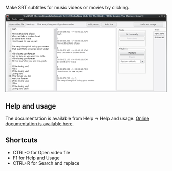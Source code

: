 Make SRT subtitles for music videos or movies by clicking.

![Text2SRT](https://github.com/Smile4ever/Text2SRT/raw/master/images/MainWindowMenubar.png)

Help and usage
--------------
The documentation is available from Help -> Help and usage. [Online documentation is available here](http://htmlpreview.github.io/?https://raw.githubusercontent.com/Smile4ever/Text2SRT/master/help/index.html).

Shortcuts
-----------
* CTRL-O for Open video file
* F1 for Help and Usage
* CTRL+R for Search and replace
